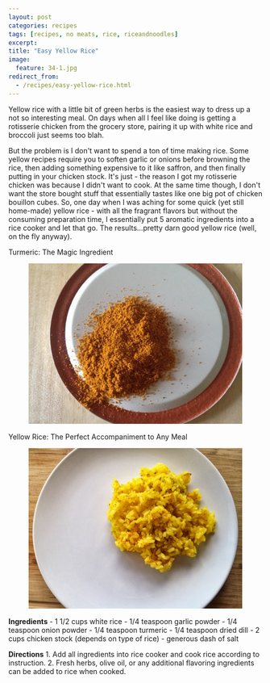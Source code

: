 ```yaml
---
layout: post
categories: recipes
tags: [recipes, no meats, rice, riceandnoodles]
excerpt: 
title: "Easy Yellow Rice"
image:
  feature: 34-1.jpg
redirect_from: 
  - /recipes/easy-yellow-rice.html
---
```


Yellow rice with a little bit of green herbs is the easiest way to dress up a not so interesting meal.  On days when all I feel like doing is getting a rotisserie chicken from the grocery store, pairing it up with white rice and broccoli just seems too blah.  

But the problem is I don't want to spend a ton of time making rice.  Some yellow recipes require you to soften garlic or onions before browning the rice, then adding something expensive to it like saffron, and then finally putting in your chicken stock.  It's just - the reason I got my rotisserie chicken was because I didn't want to cook.  At the same time though, I don't want the store bought stuff that essentially tastes like one big pot of chicken bouillon cubes. So, one day when I was aching for some quick (yet still home-made) yellow rice - with all the fragrant flavors but without the consuming preparation time, I essentially put 5 aromatic ingredients into a rice cooker and let that go.  The results...pretty darn good yellow rice (well, on the fly anyway).

Turmeric: The Magic Ingredient 

<figure> <img src='/images/34-2.jpg'> </figure>

Yellow Rice: The Perfect Accompaniment to Any Meal

<figure> <img src='/images/34-3.jpg'> </figure>
<section class='recipe'>
<p><strong>Ingredients</strong>
- 1 1/2 cups white rice
- 1/4 teaspoon garlic powder
- 1/4 teaspoon onion powder
- 1/4 teaspoon turmeric
- 1/4 teaspoon dried dill
- 2 cups chicken stock (depends on type of rice)
- generous dash of salt</p>

<p><strong>Directions</strong>
1. Add all ingredients into rice cooker and cook rice according to instruction.
2. Fresh herbs, olive oil, or any additional flavoring ingredients can be added to rice when cooked.</p></section>